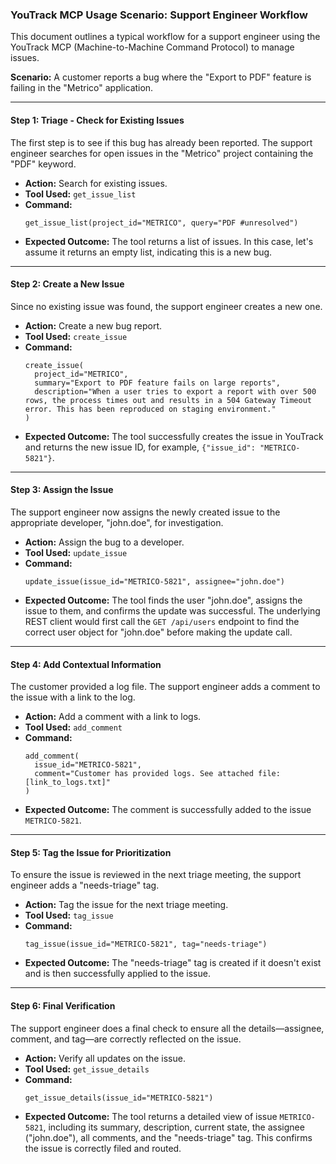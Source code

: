 ### YouTrack MCP Usage Scenario: Support Engineer Workflow

This document outlines a typical workflow for a support engineer using the YouTrack MCP (Machine-to-Machine Command Protocol) to manage issues.

**Scenario:** A customer reports a bug where the "Export to PDF" feature is failing in the "Metrico" application.

---

#### Step 1: Triage - Check for Existing Issues

The first step is to see if this bug has already been reported. The support engineer searches for open issues in the "Metrico" project containing the "PDF" keyword.

*   **Action:** Search for existing issues.
*   **Tool Used:** `get_issue_list`
*   **Command:**
    ```
    get_issue_list(project_id="METRICO", query="PDF #unresolved")
    ```
*   **Expected Outcome:** The tool returns a list of issues. In this case, let's assume it returns an empty list, indicating this is a new bug.

---

#### Step 2: Create a New Issue

Since no existing issue was found, the support engineer creates a new one.

*   **Action:** Create a new bug report.
*   **Tool Used:** `create_issue`
*   **Command:**
    ```
    create_issue(
      project_id="METRICO",
      summary="Export to PDF feature fails on large reports",
      description="When a user tries to export a report with over 500 rows, the process times out and results in a 504 Gateway Timeout error. This has been reproduced on staging environment."
    )
    ```
*   **Expected Outcome:** The tool successfully creates the issue in YouTrack and returns the new issue ID, for example, `{"issue_id": "METRICO-5821"}`.

---

#### Step 3: Assign the Issue

The support engineer now assigns the newly created issue to the appropriate developer, "john.doe", for investigation.

*   **Action:** Assign the bug to a developer.
*   **Tool Used:** `update_issue`
*   **Command:**
    ```
    update_issue(issue_id="METRICO-5821", assignee="john.doe")
    ```
*   **Expected Outcome:** The tool finds the user "john.doe", assigns the issue to them, and confirms the update was successful. The underlying REST client would first call the `GET /api/users` endpoint to find the correct user object for "john.doe" before making the update call.

---

#### Step 4: Add Contextual Information

The customer provided a log file. The support engineer adds a comment to the issue with a link to the log.

*   **Action:** Add a comment with a link to logs.
*   **Tool Used:** `add_comment`
*   **Command:**
    ```
    add_comment(
      issue_id="METRICO-5821",
      comment="Customer has provided logs. See attached file: [link_to_logs.txt]"
    )
    ```
*   **Expected Outcome:** The comment is successfully added to the issue `METRICO-5821`.

---

#### Step 5: Tag the Issue for Prioritization

To ensure the issue is reviewed in the next triage meeting, the support engineer adds a "needs-triage" tag.

*   **Action:** Tag the issue for the next triage meeting.
*   **Tool Used:** `tag_issue`
*   **Command:**
    ```
    tag_issue(issue_id="METRICO-5821", tag="needs-triage")
    ```
*   **Expected Outcome:** The "needs-triage" tag is created if it doesn't exist and is then successfully applied to the issue.

---

#### Step 6: Final Verification

The support engineer does a final check to ensure all the details—assignee, comment, and tag—are correctly reflected on the issue.

*   **Action:** Verify all updates on the issue.
*   **Tool Used:** `get_issue_details`
*   **Command:**
    ```
    get_issue_details(issue_id="METRICO-5821")
    ```
*   **Expected Outcome:** The tool returns a detailed view of issue `METRICO-5821`, including its summary, description, current state, the assignee ("john.doe"), all comments, and the "needs-triage" tag. This confirms the issue is correctly filed and routed.
